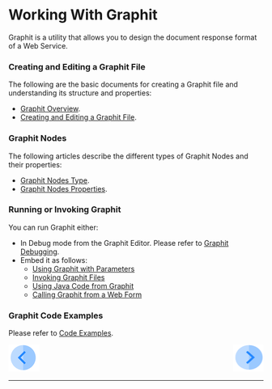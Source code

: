 # Working With Graphit

Graphit is a utility that allows you to design the document response format of a Web Service.

### Creating and Editing a Graphit File

The following are the basic documents for creating a Graphit file and understanding its structure and properties:

-  [Graphit Overview](/articles/15_web_services_and_graphit/17_Graphit/01_graphit_overview.md).
-  [Creating and Editing a Graphit File](/articles/15_web_services_and_graphit/17_Graphit/02_create_and_edit_a_graphit_file.md).

### Graphit Nodes 
The following articles describe the different types of Graphit Nodes and their properties:

-  [Graphit Nodes Type](/articles/15_web_services_and_graphit/17_Graphit/03_graphit_node_types.md).
-  [Graphit Nodes Properties](/articles/15_web_services_and_graphit/17_Graphit/04_graphit_node_properties.md).

### Running or Invoking Graphit
You can run Graphit either:
- In Debug mode from the Graphit Editor. Please refer to [Graphit Debugging](/articles/15_web_services_and_graphit/17_Graphit/05_graphit_debugging.md).
- Embed it as follows:
  - [Using Graphit with Parameters](/articles/15_web_services_and_graphit/17_Graphit/06_using_graphit_files_with_parameters.md)
  - [Invoking Graphit Files](/articles/15_web_services_and_graphit/17_Graphit/07_invoking_graphit_files.md)
  - [Using Java Code from Graphit](/articles/15_web_services_and_graphit/17_Graphit/08_invoke_javacode_from_graphit.md)
  - [Calling Graphit from a Web Form](/articles/15_web_services_and_graphit/17_Graphit/09_invoke_graphit_from_outside_studio.md)

### Graphit Code Examples 
Please refer to [Code Examples](/articles/15_web_services_and_graphit/17_Graphit/10_graphit_examples.md).


            

[![Previous](/articles/images/Previous.png)](/academy/Training_Level_1/06_web_services/09_web_services_quiz.md)
[<img align="right" width="60" height="54" src="/articles/images/Next.png">](/academy/Training_Level_1/06_web_services/11_graphit_exercises.md)

------
